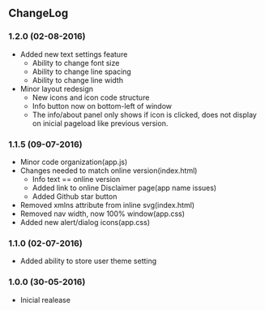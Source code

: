 ## ChangeLog

### 1.2.0 (02-08-2016)

- Added new text settings feature
    - Ability to change font size
    - Ability to change line spacing
    - Ability to change line width
- Minor layout redesign
    - New icons and icon code structure
    - Info button now on bottom-left of window
    - The info/about panel only shows if icon is clicked, does not display on inicial pageload like previous version.

### 1.1.5 (09-07-2016)

- Minor code organization(app.js)
- Changes needed to match online version(index.html)
    - Info text == online version
    - Added link to online Disclaimer page(app name issues)
    - Added Github star button
- Removed xmlns attribute from inline svg(index.html)
- Removed nav width, now 100% window(app.css)
- Added new alert/dialog icons(app.css)

### 1.1.0 (02-07-2016)

- Added ability to store user theme setting

### 1.0.0 (30-05-2016)

- Inicial realease
